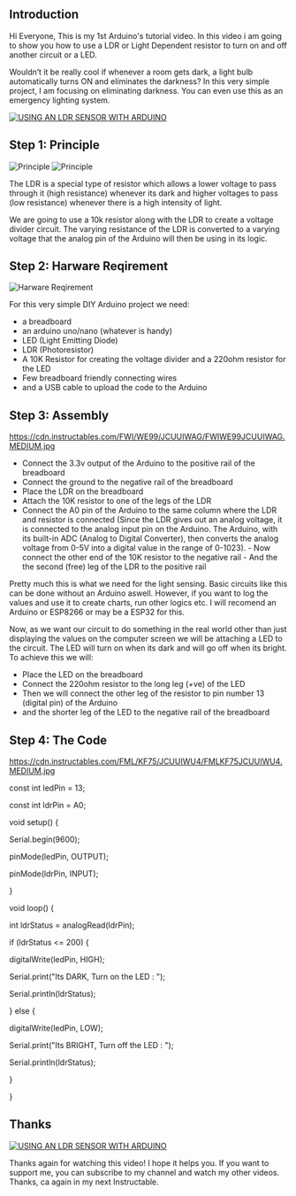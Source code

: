 Introduction
---------------

Hi Everyone, This is my 1st Arduino's tutorial video. In this video i am going to show you how to use a LDR or Light Dependent resistor to turn on and off another circuit or a LED.

Wouldn’t it be really cool if whenever a room gets dark, a light bulb automatically turns ON and eliminates the darkness? In this very simple project, I am focusing on eliminating darkness. You can even use this as an emergency lighting system.

[![USING AN LDR SENSOR WITH ARDUINO](https://img.youtube.com/vi/1rltou-lzyQ/0.jpg)](https://www.youtube.com/watch?v=1rltou-lzyQ "USING AN LDR SENSOR WITH ARDUINO")


Step 1: Principle
-----------------
![Principle](https://cdn.instructables.com/FHC/DGCR/JCUUIW0P/FHCDGCRJCUUIW0P.MEDIUM.gif)
![Principle](https://cdn.instructables.com/FY4/D9FU/JCUUIW0O/FY4D9FUJCUUIW0O.SMALL.jpg)

The LDR is a special type of resistor which allows a lower voltage to pass through it (high resistance) whenever its dark and higher voltages to pass (low resistance) whenever there is a high intensity of light.

We are going to use a 10k resistor along with the LDR to create a voltage divider circuit. The varying resistance of the LDR is converted to a varying voltage that the analog pin of the Arduino will then be using in its logic.

Step 2: Harware Reqirement
--------------------------
![Harware Reqirement](https://cdn.instructables.com/FV9/K0NB/JCUUIW98/FV9K0NBJCUUIW98.MEDIUM.jpg)

For this very simple DIY Arduino project we need:

- a breadboard
- an arduino uno/nano (whatever is handy)
- LED (Light Emitting Diode) 
- LDR (Photoresistor)
- A 10K Resistor for creating the voltage divider and a 220ohm resistor for the LED
- Few breadboard friendly connecting wires
- and a USB cable to upload the code to the Arduino

Step 3: Assembly
----------------
https://cdn.instructables.com/FWI/WE99/JCUUIWAG/FWIWE99JCUUIWAG.MEDIUM.jpg

- Connect the 3.3v output of the Arduino to the positive rail of the breadboard
- Connect the ground to the negative rail of the breadboard
- Place the LDR on the breadboard
- Attach the 10K resistor to one of the legs of the LDR
- Connect the A0 pin of the Arduino to the same column where the LDR and resistor is connected (Since the LDR gives out an analog voltage, it is connected to the analog input pin on the Arduino. The Arduino, with its built-in ADC (Analog to Digital Converter), then converts the analog voltage from 0-5V into a digital value in the range of 0-1023). - Now connect the other end of the 10K resistor to the negative rail - And the the second (free) leg of the LDR to the positive rail

Pretty much this is what we need for the light sensing. Basic circuits like this can be done without an Arduino aswell. However, if you want to log the values and use it to create charts, run other logics etc. I will recomend an Arduino or ESP8266 or may be a ESP32 for this.

Now, as we want our circuit to do something in the real world other than just displaying the values on the computer screen we will be attaching a LED to the circuit. The LED will turn on when its dark and will go off when its bright. To achieve this we will:

- Place the LED on the breadboard
- Connect the 220ohm resistor to the long leg (+ve) of the LED
- Then we will connect the other leg of the resistor to pin number 13 (digital pin) of the Arduino
- and the shorter leg of the LED to the negative rail of the breadboard

Step 4: The Code
--
https://cdn.instructables.com/FML/KF75/JCUUIWU4/FMLKF75JCUUIWU4.MEDIUM.jpg

const int ledPin = 13;

const int ldrPin = A0;


void setup() {


Serial.begin(9600);

pinMode(ledPin, OUTPUT);

pinMode(ldrPin, INPUT);


}


void loop() {


int ldrStatus = analogRead(ldrPin);

if (ldrStatus <= 200) {

  digitalWrite(ledPin, HIGH);
  
  Serial.print("Its DARK, Turn on the LED : ");
  
  Serial.println(ldrStatus);
  
} else {

  digitalWrite(ledPin, LOW);
  
  Serial.print("Its BRIGHT, Turn off the LED : ");
  
  Serial.println(ldrStatus);
  
}


}

Thanks
---
[![USING AN LDR SENSOR WITH ARDUINO](https://img.youtube.com/vi/1rltou-lzyQ/0.jpg)](https://www.youtube.com/watch?v=1rltou-lzyQ "USING AN LDR SENSOR WITH ARDUINO")

Thanks again for watching this video! I hope it helps you. If you want to support me, you can subscribe to my channel and watch my other videos. Thanks, ca again in my next Instructable.
